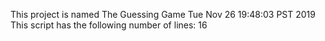 This project is named The Guessing Game
Tue Nov 26 19:48:03 PST 2019
This script has the following number of lines:
      16
